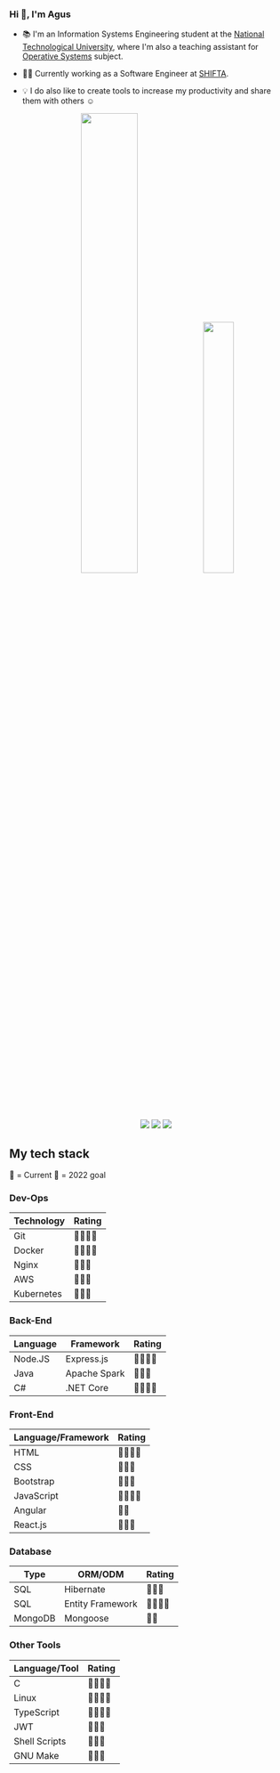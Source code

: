 ### Hi 👋, I'm Agus

- 📚 I'm an Information Systems Engineering student at the [National Technological University](http://www.sistemas.frba.utn.edu.ar/), where I'm also a teaching assistant for [Operative Systems](https://www.utnso.com.ar/) subject.

- 👨‍💻 Currently working as a Software Engineer at [SHIFTA](https://www.weareshifters.com/en/).

- 💡 I do also like to create tools to increase my productivity and share them with others ☺️

  <p align="center">
  <img width="46%" src="https://github-readme-stats.vercel.app/api?username=RaniAgus&show_icons=true&bg_color=0d1117&theme=github_dark&include_all_commits=true&count_private=true"/>
  <img width="34%" src="https://github-readme-stats.vercel.app/api/top-langs/?username=RaniAgus&layout=compact&langs_count=8&theme=github_dark"/>
  </p>

  <p align="center">
  <a href="https://gitstats.me/RaniAgus"><img src="https://img.shields.io/badge/-RaniAgus-black?style=flat&labelColor=black&logo=github&logoColor=white"/></a>
  <a href="https://www.linkedin.com/in/agusranieri/"><img src="https://img.shields.io/badge/-Agustin%20Ranieri%20-0077B5?style=flat&logo=Linkedin&logoColor=white"/></a>
  <a href="mailto:aguseranieri@gmail.com"><img src="https://img.shields.io/badge/-aguseranieri@gmail.com-D14836?style=flat&logo=Gmail&logoColor=white"/></a>
  </p>


## My tech stack

🌟 = Current
🎯 = 2022 goal

### Dev-Ops

| Technology | Rating   |
| ---------- | -------- |
| Git        | 🌟🌟🌟🌟 |
| Docker     | 🌟🌟🌟🌟 |
| Nginx      | 🌟🎯🎯   |
| AWS        | 🎯🎯🎯   |
| Kubernetes | 🎯🎯🎯   |

### Back-End

| Language | Framework    | Rating   |
| -------- | ------------ | -------- |
| Node.JS  | Express.js   | 🌟🌟🌟🎯 | 
| Java     | Apache Spark | 🌟🌟🌟   |
| C#       | .NET Core    | 🌟🎯🎯🎯 |

### Front-End

| Language/Framework | Rating   |
| ------------------ | -------- |
| HTML               | 🌟🌟🌟🌟 |
| CSS                | 🌟🎯🎯   |
| Bootstrap          | 🌟🌟🌟   |
| JavaScript         | 🌟🌟🎯🎯 | 
| Angular            | 🌟🌟     |
| React.js           | 🎯🎯🎯   |

### Database

| Type    | ORM/ODM          | Rating   |
| ------- | ---------------- | -------- |
| SQL     | Hibernate        | 🌟🌟🌟   |
| SQL     | Entity Framework | 🌟🎯🎯🎯 |
| MongoDB | Mongoose         | 🌟🎯     | 


### Other Tools

| Language/Tool  | Rating   |
| -------------- | -------- |
| C              | 🌟🌟🌟🌟 |
| Linux          | 🌟🌟🌟🌟 |
| TypeScript     | 🌟🌟🌟🌟 |
| JWT            | 🌟🌟🌟   |
| Shell Scripts  | 🌟🌟🌟   |
| GNU Make       | 🌟🌟🌟   | 
    
